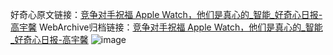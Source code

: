 好奇心原文链接：[竞争对手祝福 Apple Watch，他们是真心的_智能_好奇心日报-高宇馨](https://www.qdaily.com/articles/7080.html)
WebArchive归档链接：[竞争对手祝福 Apple Watch，他们是真心的_智能_好奇心日报-高宇馨](http://web.archive.org/web/20190623171714/https://www.qdaily.com/articles/7080.html)
![image](http://ww3.sinaimg.cn/large/007d5XDply1g3wbhki5tlj30u02jmb29)